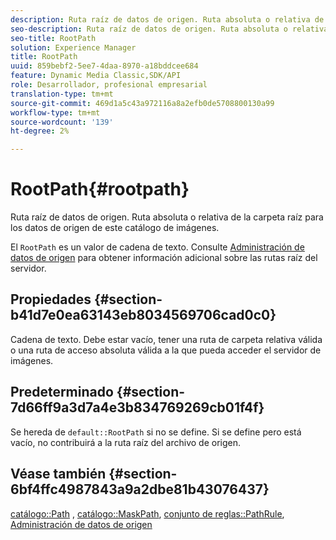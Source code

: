 ```yaml
---
description: Ruta raíz de datos de origen. Ruta absoluta o relativa de la carpeta raíz para los datos de origen de este catálogo de imágenes.
seo-description: Ruta raíz de datos de origen. Ruta absoluta o relativa de la carpeta raíz para los datos de origen de este catálogo de imágenes.
seo-title: RootPath
solution: Experience Manager
title: RootPath
uuid: 859bebf2-5ee7-4daa-8970-a18bddcee684
feature: Dynamic Media Classic,SDK/API
role: Desarrollador, profesional empresarial
translation-type: tm+mt
source-git-commit: 469d1a5c43a972116a8a2efb0de5708800130a99
workflow-type: tm+mt
source-wordcount: '139'
ht-degree: 2%

---
```



# RootPath{#rootpath}

Ruta raíz de datos de origen. Ruta absoluta o relativa de la carpeta raíz para los datos de origen de este catálogo de imágenes.

El `RootPath` es un valor de cadena de texto. Consulte [Administración de datos de origen](../../../../../is-api/image-serving-api-ref/c-configuration-and-administration/c-managing-content/r-source-data.md#reference-4eebd51b2db2401c90be771d3382329e) para obtener información adicional sobre las rutas raíz del servidor.

## Propiedades {#section-b41d7e0ea63143eb8034569706cad0c0}

Cadena de texto. Debe estar vacío, tener una ruta de carpeta relativa válida o una ruta de acceso absoluta válida a la que pueda acceder el servidor de imágenes.

## Predeterminado {#section-7d66ff9a3d7a4e3b834769269cb01f4f}

Se hereda de `default::RootPath` si no se define. Si se define pero está vacío, no contribuirá a la ruta raíz del archivo de origen.

## Véase también {#section-6bf4ffc4987843a9a2dbe81b43076437}

[catálogo::Path](/help/aem-is-ir-api/is-api/image-catalog/image-serving-api-ref/c-image-catalog-reference/c-image-svg-data-reference/c-image-data-reference/r-path-cat.md) ,  [catálogo::MaskPath](/help/aem-is-ir-api/is-api/image-catalog/image-serving-api-ref/c-image-catalog-reference/c-image-svg-data-reference/c-image-data-reference/r-maskpath-cat.md),   [conjunto de reglas::PathRule](../../../../../is-api/image-catalog/image-serving-api-ref/c-image-catalog-reference/c-rule-set-reference/c-rule-set-reference.md#concept-3e5058cf3507470b82cac638df23ea8e),  [Administración de datos de origen](../../../../../is-api/image-serving-api-ref/c-configuration-and-administration/c-managing-content/r-source-data.md#reference-4eebd51b2db2401c90be771d3382329e)
